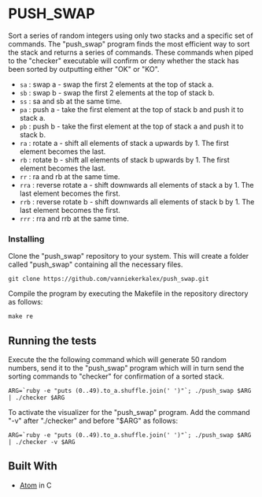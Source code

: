 # PUSH_SWAP

Sort a series of random integers using only two stacks and a specific set of commands. The "push_swap" program finds the most efficient way to sort the stack and returns a series of commands. These commands when piped to the "checker" executable will confirm or deny whether the stack has been sorted by outputting either "OK" or "KO".

* `sa` : swap a - swap the first 2 elements at the top of stack a.
* `sb` : swap b - swap the first 2 elements at the top of stack b.
* `ss` : sa and sb at the same time.
* `pa` : push a - take the first element at the top of stack b and push it to stack a.
* `pb` : push b - take the first element at the top of stack a and push it to stack b.
* `ra` : rotate a - shift all elements of stack a upwards by 1. The first element becomes the last.
* `rb` : rotate b - shift all elements of stack b upwards by 1. The first element becomes the last.
* `rr` : ra and rb at the same time.
* `rra` : reverse rotate a - shift downwards all elements of stack a by 1. The last element becomes the first.
* `rrb` : reverse rotate b - shift downwards all elements of stack b by 1. The last element becomes the first.
* `rrr` : rra and rrb at the same time.

### Installing

Clone the "push_swap" repository to your system. This will create a folder called "push_swap" containing all the necessary files.

```
git clone https://github.com/vanniekerkalex/push_swap.git
```

Compile the program by executing the Makefile in the repository directory as follows:

```
make re
```

## Running the tests

Execute the the following command which will generate 50 random numbers, send it to the "push_swap" program which will in turn send the sorting commands to "checker" for confirmation of a sorted stack.

```
ARG=`ruby -e "puts (0..49).to_a.shuffle.join(' ')"`; ./push_swap $ARG | ./checker $ARG
```

To activate the visualizer for the "push_swap" program. Add the command "-v" after "./checker" and before "$ARG" as follows:

```
ARG=`ruby -e "puts (0..49).to_a.shuffle.join(' ')"`; ./push_swap $ARG | ./checker -v $ARG
```

## Built With

* [Atom](http://atom.io/) in C
